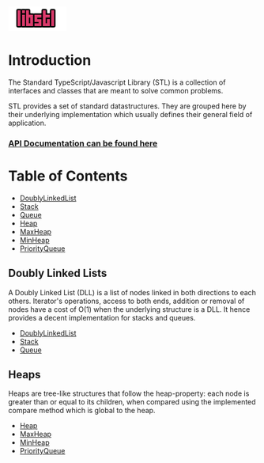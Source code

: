 ![libstl](libstl.png?raw=true "libstl")

# Introduction

The Standard TypeScript/Javascript Library (STL) is a collection of interfaces and classes that are meant to solve common problems.

STL provides a set of standard datastructures. They are grouped here by their underlying implementation which usually defines their general field of application.

### [API Documentation can be found here](http://vovazolotoy.github.io/docs/)

# Table of Contents

* [DoublyLinkedList](#DoublyLinkedList)
* [Stack](#Stack)
* [Queue](#Queue)
* [Heap](#Heap)
* [MaxHeap](#MaxHeap)
* [MinHeap](#MinHeap)
* [PriorityQueue](#PriorityQueue)

## Doubly Linked Lists

A Doubly Linked List (DLL) is a list of nodes linked in both directions to each others. Iterator's operations, access to both ends, addition or removal of nodes have a cost of O(1) when the underlying structure is a DLL. It hence provides a decent implementation for stacks and queues.

* [DoublyLinkedList](#DoublyLinkedList)
* [Stack](#Stack)
* [Queue](#Queue)

## Heaps

Heaps are tree-like structures that follow the heap-property: each node is greater than or equal to its children, when compared using the implemented compare method which is global to the heap.

* [Heap](#Heap)
* [MaxHeap](#MaxHeap)
* [MinHeap](#MinHeap)
* [PriorityQueue](#PriorityQueue)